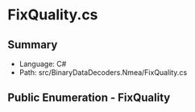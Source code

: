 ﻿# FixQuality.cs

## Summary

* Language: C#
* Path: src/BinaryDataDecoders.Nmea/FixQuality.cs

## Public Enumeration - FixQuality

